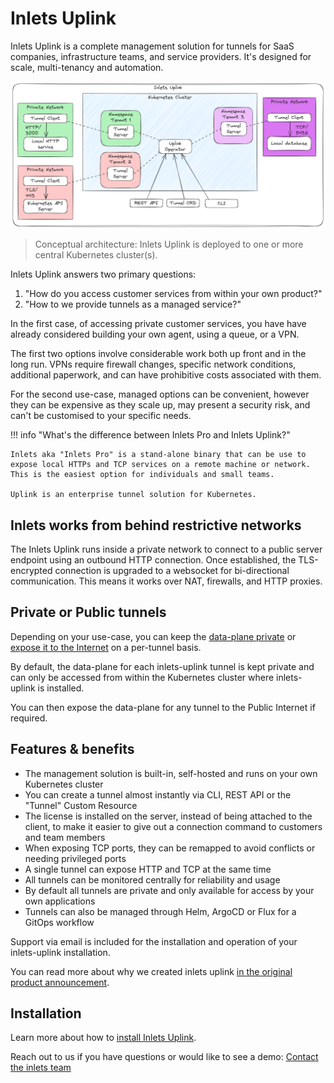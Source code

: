 # Inlets Uplink

Inlets Uplink is a complete management solution for tunnels for SaaS companies, infrastructure teams, and service providers. It's designed for scale, multi-tenancy and automation.

![Conceptual overview](/images/uplink/conceptual.png)
> Conceptual architecture: Inlets Uplink is deployed to one or more central Kubernetes cluster(s).

Inlets Uplink answers two primary questions:

1. "How do you access customer services from within your own product?"
2. "How to we provide tunnels as a managed service?"

In the first case, of accessing private customer services, you have have already considered building your own agent, using a queue, or a VPN.

The first two options involve considerable work both up front and in the long run. VPNs require firewall changes, specific network conditions, additional paperwork, and can have prohibitive costs associated with them.

For the second use-case, managed options can be convenient, however they can be expensive as they scale up, may present a security risk, and can't be customised to your specific needs.

!!! info "What's the difference between Inlets Pro and Inlets Uplink?"
    
    Inlets aka "Inlets Pro" is a stand-alone binary that can be use to expose local HTTPs and TCP services on a remote machine or network. This is the easiest option for individuals and small teams.
    
    Uplink is an enterprise tunnel solution for Kubernetes.

## Inlets works from behind restrictive networks

The Inlets Uplink runs inside a private network to connect to a public server endpoint using an outbound HTTP connection. Once established, the TLS-encrypted connection is upgraded to a websocket for bi-directional communication. This means it works over NAT, firewalls, and HTTP proxies.

## Private or Public tunnels

Depending on your use-case, you can keep the [data-plane private](/uplink/private-tunnels/) or [expose it to the Internet](/uplink/expose-tunnels/) on a per-tunnel basis.

By default, the data-plane for each inlets-uplink tunnel is kept private and can only be accessed from within the Kubernetes cluster where inlets-uplink is installed.

You can then expose the data-plane for any tunnel to the Public Internet if required.

## Features & benefits

* The management solution is built-in, self-hosted and runs on your own Kubernetes cluster
* You can create a tunnel almost instantly via CLI, REST API or the "Tunnel" Custom Resource
* The license is installed on the server, instead of being attached to the client, to make it easier to give out a connection command to customers and team members
* When exposing TCP ports, they can be remapped to avoid conflicts or needing privileged ports
* A single tunnel can expose HTTP and TCP at the same time
* All tunnels can be monitored centrally for reliability and usage
* By default all tunnels are private and only available for access by your own applications
* Tunnels can also be managed through Helm, ArgoCD or Flux for a GitOps workflow

Support via email is included for the installation and operation of your inlets-uplink installation.

You can read more about why we created inlets uplink [in the original product announcement](https://inlets.dev/blog/2022/11/16/service-provider-uplinks.html).

## Installation

Learn more about how to [install Inlets Uplink](/uplink/installation/).

Reach out to us if you have questions or would like to see a demo: [Contact the inlets team](https://inlets.dev/contact)
